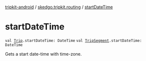[tripkit-android](../index.md) / [skedgo.tripkit.routing](index.md) / [startDateTime](./start-date-time.md)

# startDateTime

`val `[`Trip`](-trip/index.md)`.startDateTime: DateTime`
`val `[`TripSegment`](-trip-segment/index.md)`.startDateTime: DateTime`

Gets a start date-time with time-zone.

